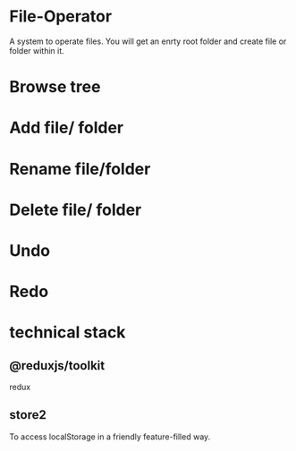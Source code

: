 # File-Operator

A system to operate files. You will get an enrty root folder and create file or folder within it.

# Browse tree

# Add file/ folder

# Rename file/folder

# Delete file/ folder

# Undo

# Redo

# technical stack

## @reduxjs/toolkit

redux

## store2

To access localStorage in a friendly feature-filled way.
